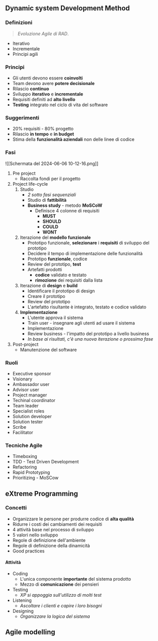 ## Dynamic system Development Method
### Definizioni
> *Evoluzione Agile di RAD*.

- Iterativo
- Incrementale
- Principi agili
### Principi
- Gli utenti devono essere **coinvolti**
- Team devono avere **potere decisionale**
- Rilascio **continuo**
- Sviluppo **iterativo** e **incrementale**
- Requisiti definiti ad **alto livello**
- **Testing** integrato nel ciclo di vita del software
### Suggerimenti
- 20% requisiti - 80% progetto
- Rilascio **in tempo** e **in budget**
- Stima della **funzionalità aziendali** non delle linee di codice
### Fasi
![[Schermata del 2024-06-06 10-12-16.png]]
1. Pre project
	- Raccolta fondi per il progetto
2. Project life-cycle
	1. Studio
		- *2 sotto fasi sequenziali*
		- Studio di **fattibilità**
		- **Business study** - metodo **MoSCoW**
			- Definisce 4 colonne di requisiti
				- **MUST**
				- **SHOULD**
				- **COULD**
				- **WONT**
	2. Iterazione del **modello funzionale**
		- Prototipo funzionale, **selezionare** i **requisiti** di sviluppo del prototipo
		- Decidere il tempo di implementazione delle funzionalità
		- Prototipo **funzionale**, codice
		- Review del prototipo, **test**
		- Artefatti prodotti
			- **codice** validato e testato
			- **rimozione** dei requisiti dalla lista
	3. Iterazione di **design** e **build**
		- Identificare il prototipo di design
		- Creare il prototipo
		- Review del prototipo
		- L'artefatto risultante è integrato, testato e codice validato
	4. **Implementazione**
		- L'utente approva il sistema
		- Train user - insegnare agli utenti ad usare il sistema
		- Implementazione
		- Review business - l'impatto del prototipo a livello business
		- *In base ai risultati, c'è una nuova iterazione o prossima fase*
1. Post-project
	- Manutenzione del software
### Ruoli
- Executive sponsor
- Visionary
- Ambassador user
- Advisor user
- Project manager
- Techinal coordinator
- Team leader
- Specialist roles
- Solution developer
- Solution tester
- Scribe
- Facilitator
### Tecniche Agile
- Timeboxing
- TDD - Test Driven Development
- Refactoring
- Rapid Prototyping
- Prioritizing - MoSCow
## eXtreme Programming
### Concetti
- Organizzare le persone per produrre codice di **alta qualità**
- Ridurre i costi dei cambiamenti dei requisiti
- 4 attività base nel processo di sviluppo
- 5 valori nello sviluppo
- Regole di definizione dell'ambiente
- Regole di definizione della dinamicità
- Good practices
#### Attività
- Coding
	- L'unica componente **importante** del sistema prodotto
	- Mezzo di **comunicazione** dei pensieri
- Testing
	- *XP si appoggia sull'utilizzo di molti test*
- Listening
	- *Ascoltare i clienti e capire i loro bisogni*
- Designing
	- *Organizzare la logica del sistema*
## Agile modelling
